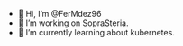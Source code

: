 - 👋 Hi, I’m @FerMdez96
- 👀 I’m working on SopraSteria.
- 🌱 I’m currently learning about kubernetes.

<!---
FerMdez96/FerMdez96 is a ✨ special ✨ repository because its `README.md` (this file) appears on your GitHub profile.
You can click the Preview link to take a look at your changes.
--->
